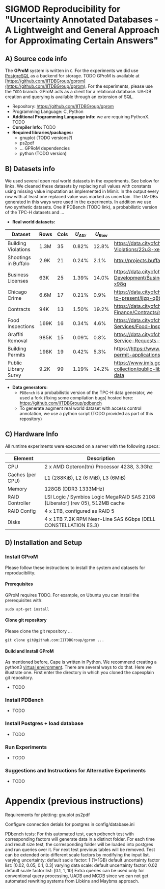 # SIGMOD Reproducibility for "Uncertainty Annotated Databases - A Lightweight and General Approach for Approximating Certain Answers"


## A) Source code info

The **GProM** system is written in `C`. For the experiments we did use  [PostgreSQL](https://www.postgresql.org/) as a backend for storage. TODO
GProM is available at [https://github.com/IITDBGroup/gprom](https://github.com/IITDBGroup/gprom). For the experiments, please use the `TODO` branch. GProM acts as a client for a relational database. UA-DB creation and querying is available through an extension of SQL.

- Repository: https://github.com/IITDBGroup/gprom
- Programming Language: C, Python
- **Additional Programming Language info:** we are requiring PythonX. TODO
- **Compiler Info:** TODO
- **Required libraries/packages:**
  - gnuplot (TODO versions?)
  - ps2pdf
  - ... GPRoM dependencies
  - python (TODO version)


## B)  Datasets info

We used several open real world datasets in the experiments. See below for links. We cleaned these datasets by replacing null values with constants using missing value imputation as implemented in Mimir. In the output every row with at least one replaced value was marked as uncertain. The UA-DBs generated in this ways were used in the experiments. In addition we use two synthetic datasets. One if PDBench (TODO link), a probabilistic version of the TPC-H datasets and ...
- **Real world datasets:**

| Dataset              | Rows | Cols | $U_{Attr}$ | $U_{Row}$ | URL                                                                                                        |
|----------------------|------|------|------------|-----------|------------------------------------------------------------------------------------------------------------|
| Building Violations  | 1.3M | 35   | 0.82%      | 12.8%     | https://data.cityofchicago.org/Buildings/Building-Violations/22u3-xenr                                     |
| Shootings in Buffalo | 2.9K | 21   | 0.24%      | 2.1%      | http://projects.buffalonews.com/charts/shootings/index.html                                                |
| Business Licenses    | 63K  | 25   | 1.39%      | 14.0%     | https://data.cityofchicago.org/Community-Economic-Development/Business-Licenses-Current-Active/uupf-x98q   |
| Chicago Crime        | 6.6M | 17   | 0.21%      | 0.9%      | https://data.cityofchicago.org/Public-Safety/Crimes-2001-to-present/ijzp-q8t2                              |
| Contracts            | 94K  | 13   | 1.50%      | 19.2%     | https://data.cityofchicago.org/Administration-Finance/Contracts/rsxa-ify5                                  |
| Food Inspections     | 169K | 16   | 0.34%      | 4.6%      | https://data.cityofchicago.org/Health-Human-Services/Food-Inspections/4ijn-s7e5                            |
| Graffiti Removal     | 985K | 15   | 0.09%      | 0.8%      | https://data.cityofchicago.org/Service-Requests/311-Service-Requests-Graffiti-Removal/hec5-y4x5            |
| Building Permits     | 198K | 19   | 0.42%      | 5.3%      | https://https://www.kaggle.com/aparnashastry/building-permit-applications-data/data                        |
| Public Library Survy | 9.2K | 99   | 1.19%      | 14.2%     | https://www.imls.gov/research-evaluation/data-collection/public-libraries-survey/explore-pls-data/pls-data |

- **Data generators:**
  - `PDBench` is a probabilistic version of the TPC-H data generator, we used a fork (fixing some compilation bugs) hosted here: https://github.com/IITDBGroup/pdbench
  - To generate augment real world dataset with access control annotation, we use a python script (TODO provided as part of this repository)

## C) Hardware Info

All runtime experiments were executed on a server with the following specs:

| Element          | Description                                                                   |
|------------------|-------------------------------------------------------------------------------|
| CPU              | 2 x AMD Opteron(tm) Processor 4238, 3.3Ghz                                    |
| Caches (per CPU) | L1 (288KiB), L2 (6 MiB), L3 (6MiB)                                            |
| Memory           | 128GB (DDR3 1333MHz)                                                          |
| RAID Controller  | LSI Logic / Symbios Logic MegaRAID SAS 2108 [Liberator] (rev 05), 512MB cache |
| RAID Config      | 4 x 1TB, configured as RAID 5                                                 |
| Disks            | 4 x 1TB 7.2K RPM Near-Line SAS 6Gbps (DELL CONSTELLATION ES.3)                |


## D) Installation and Setup

### Install GProM

Please follow these instructions to install the system and datasets for reproducibility.

#### Prerequisites ####

GProM requires TODO. For example, on Ubuntu you can install the prerequisites with:

~~~shell
sudo apt-get install
~~~

#### Clone git repository

Please clone the git repository ...

~~~shell
git clone git@github.com:IITDBGroup/gprom ...
~~~

#### Build and Install GProM

As mentioned before, Cape is written in Python. We recommend creating a python3 [virtual environment](https://packaging.python.org/guides/installing-using-pip-and-virtual-environments/). There are several ways to do that. Here we illustrate one. First enter the directory in which you cloned the capexplain git repository.


- TODO

### Install PDBench

- TODO


### Install Postgres + load database ###

- TODO

### Run Experiments

- TODO

### Suggestions and Instructions for Alternative Experiments


- TODO


# Appendix (previous instructions)

Requirements for plotting:
	gnuplot
	ps2pdf

Configure connection detials for postgres in config/database.ini

PDbench tests:
	For this automated test, each pdbench test with corresponding factors will generate data in a distinct folder. For each time and result size test, the corresponding folder will be loaded into postgres and run queries over it. For next test previous tables will be removed.
	Test can be extended onto different scale factors by modifying the input list.
	varying uncertainty:
		default sacle factor: 1 (1=1GB)
		default uncertainty factor list: [0.02, 0.05, 0.1, 0.3]
	varying data scale:
		default uncertainty factor: 0.02
		default scale factor list: [0.1, 1, 10]
	Extra queries can be used only for conventional query processing, UADB and MCDB since we can not get automated rewriting systems from Libkins and Maybms approach.
